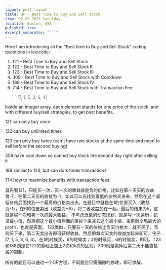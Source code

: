 ```yaml
---
layout: post_layout
title: DP - Best Time to Buy and Sell Stock
time: 02-08-2020 Saturday
location: Boston, USA
pulished: true
excerpt_separator: "```"
---
```

Here I am introducing all the "Best time to Buy and Sell Stock" coding questions in leetcode:
1. 121 - Best Time to Buy and Sell Stock
2. 122 - Best Time to Buy and Sell Stock II
3. 123 - Best Time to Buy and Sell Stock III
4. 309 - Best Time to Buy and Sell Stock with Cooldown
5. 188 - Best Time to Buy and Sell Stock IV
6. 714 - Best Time to Buy and Sell Stock with Transaction Fee

> [7, 1, 5, 3, 6, 4]

Inside an integer array, each element stands for one price of the stock, and with different buy/sell strategies, to get best benefits.

121 can only buy once

122 can buy unlimited times

123 can only buy twice (can't have two stocks at the same time and need to sell before the second buying)

309 have cool down so cannot buy stock the second day right after selling it

188 similar to 123, but can do k times transactions

714 how to maximize benefits with transaction fees

首先看121，只能买一次，买一次的收益就是负的价格，比如在第一天买的收益胃-7，在第二天买的收益为-1，如此可以去找到最低的价格买进来，然后在这个最低价格后面找到一个最高的价格卖出去，在题目中就是在1的位置买入（收益为-1），在6的位置卖出（收益为+6），将二者收益加在一起，最后的结果为5，这就是买一次和卖一次的最大收益。
不考虑泛型的动态规划，就是写一次遍历，记录最小值，然后把这个最小值后面的值挨个来减去这个最小值，来更新全局最大的profit，也就是答案。
122类似，只要前一天的价格比当天价格大，就不买了，否则买下来，第二天卖出去即可获得收益，然后把每次买卖的收益加起来即可，例子[7, 1, 5, 3, 6, 4]，在1的时候买，6的时候卖；3的时候买，6的时候卖，即可。
123和188则是在122的基础上加上2次和k次的区别，309则是卖掉后第二天不能直接买的限制。

所有的题目可以通过一个DP方程，不同题目只需细微的修改，即可求解。